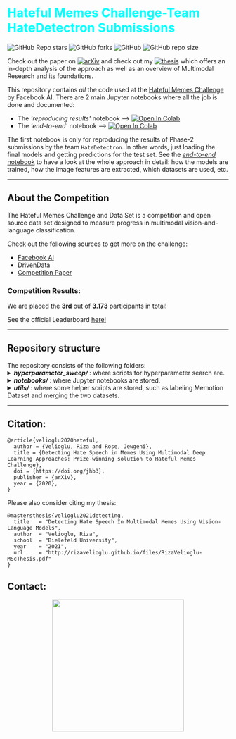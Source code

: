 # <font color='Aqua'><b> Hateful Memes Challenge-Team HateDetectron Submissions </b></font>

![GitHub Repo stars](https://img.shields.io/github/stars/rizavelioglu/hateful_memes-hate_detectron?style=social)
![GitHub forks](https://img.shields.io/github/forks/rizavelioglu/hateful_memes-hate_detectron?style=social)
![GitHub](https://img.shields.io/github/license/rizavelioglu/hateful_memes-hate_detectron)
![GitHub repo size](https://img.shields.io/github/repo-size/rizavelioglu/hateful_memes-hate_detectron)

Check out the paper on [![arXiv](https://img.shields.io/badge/arXiv-2012.12975-b31b1b.svg)](https://arxiv.org/abs/2012.12975) 
and check out my [![thesis](https://img.shields.io/badge/website-MSc.Thesis-lightgreen)](https://rizavelioglu.github.io/publication/2021-04-msc-thesis)
which offers an in-depth analysis of the approach as well as an overview of Multimodal Research and its foundations.

This repository contains *all* the code used at the [Hateful Memes Challenge](https://ai.facebook.com/tools/hatefulmemes/) by Facebook AI. There are 2 main Jupyter notebooks where all the job is done and documented:
- The *'reproducing results'* notebook --> [![Open In Colab](https://colab.research.google.com/assets/colab-badge.svg)](https://colab.research.google.com/drive/1kAYFd50XvFnLO-k9FU9iLM21J8djTo-Q?usp=sharing)
- The *'end-to-end'* notebook --> [![Open In Colab](https://colab.research.google.com/assets/colab-badge.svg)](https://colab.research.google.com/drive/1O0m0j9_NBInzdo3K04jD19IyOhBR1I8i?usp=sharing)

The first notebook is only for reproducing the results of Phase-2 submissions by the team `HateDetectron`. In other 
words, just loading the final models and getting predictions for the test set. See the [*end-to-end* notebook](https://colab.research.google.com/drive/1O0m0j9_NBInzdo3K04jD19IyOhBR1I8i?usp=sharing) 
to have a look at the whole approach in detail: how the models are trained, how the image features are extracted, which datasets are used, etc.

---
<h2><b> About the Competition </b></h2>
  The Hateful Memes Challenge and Data Set is a competition and open source data set designed to measure progress in 
multimodal vision-and-language classification.

  Check out the following sources to get more on the challenge:
  - [Facebook AI](https://ai.facebook.com/tools/hatefulmemes/)
  - [DrivenData](https://www.drivendata.org/competitions/64/hateful-memes/)
  - [Competition Paper](https://arxiv.org/pdf/2005.04790.pdf)

<h3><b> Competition Results: </b></h3>
  We are placed the <b>3rd</b> out of <b>3.173</b> participants in total!

  See the official Leaderboard [here!](https://www.drivendata.org/competitions/70/hateful-memes-phase-2/leaderboard/)

---

<h2><b> Repository structure </b></h2>
  The repository consists of the following folders:

  <details>
  <summary><b><i> hyperparameter_sweep/ </i></b>: where scripts for hyperparameter search are.</summary>

  - `get_27_models.py`: iterates through the folders those that were created for hyperparameter search
    and collects the metrics (ROC-AUC, accuracy) on the 'dev_unseen' set and stores them in a pd.DataFrame. Then, it sorts the models according to AUROC metric and moves the best 27 models into a generated folder `majority_voting_models/`
  - `remove_unused_file.py`: removes unused files, e.g. old checkpoints, to free the disk.
  - `sweep.py`: defines the hyperparameters and starts the process by calling `/sweep.sh`
  - `sweep.sh`: is the mmf cli command to do training on a defined dataset, parameters, etc.

  </details>


  <details>
  <summary><b><i> notebooks/ </i></b>: where Jupyter notebooks are stored.</summary>

  - `[GitHub]end2end_process.ipynb`: presents the whole approach end-to-end: expanding data, image feature extraction, hyperparameter search, fine-tuning, majority voting.
  - `[GitHub]reproduce_submissions.ipynb`: loads our fine-tuned (final) models and generates predictions.
  - `[GitHub]label_memotion.ipynb`: a notebook which uses `/utils/label_memotion.py` to label memes from Memotion and to save it in an appropriate form.
  - `[GitHub]simple_model.ipynb`: includes a simple multimodal model implementation, also known as 'mid-level concat fusion'. We train the model and generate submission for the challenge test set.
  - `[GitHub]benchmarks.ipynb`: reproduces the benchmark results.

  </details>


  <details><summary><b><i> utils/ </i></b>: where some helper scripts are stored, such as labeling Memotion Dataset and merging the two datasets.</summary>

  - `concat_memotion-hm.py`: concatenates the labeled memotion samples and the hateful memes samples and saves them in a new `train.jsonl` file.
  - `generate_submission.sh`: generates predictions for 'test_unseen' set (phase 2 test set).
  - `label_memotion.jsonl`: presents the memes labeled by us from memotion dataset.
  - `label_memotion.py`: is the script for labelling Memotion Dataset. The script iterates over the samples in Memotion and labeler labels the samples by entering 1 or 0 on the keyboard. The labels and the sample metadata is saved at the end as a `label_memotion.jsonl`.

  </details>


---

<h2><b> Citation: </b></h2>

```
@article{velioglu2020hateful,
  author = {Velioglu, Riza and Rose, Jewgeni},
  title = {Detecting Hate Speech in Memes Using Multimodal Deep Learning Approaches: Prize-winning solution to Hateful Memes Challenge},
  doi = {https://doi.org/jhb3}, 
  publisher = {arXiv},
  year = {2020}, 
}
```

Please also consider citing my thesis:
```
@mastersthesis{velioglu2021detecting,
  title   = "Detecting Hate Speech In Multimodal Memes Using Vision-Language Models",
  author  = "Velioglu, Riza",
  school  = "Bielefeld University",
  year    = "2021",
  url     = "http://rizavelioglu.github.io/files/RizaVelioglu-MScThesis.pdf"
}
```

<!-- Icons are taken from: https://github.com/edent/SuperTinyIcons -->
<h2><b> Contact: </b></h2>
  <p align="center">
    <a href="http://rizavelioglu.github.io/">
      <img src="logo-1000x500.png" width="300">
    </a>    
    <!-- <a href="https://github.com/rizavelioglu">
      <img src="https://camo.githubusercontent.com/b079fe922f00c4b86f1b724fbc2e8141c468794ce8adbc9b7456e5e1ad09c622/68747470733a2f2f6564656e742e6769746875622e696f2f537570657254696e7949636f6e732f696d616765732f7376672f6769746875622e737667" width="60">
    </a>
    <a href="https://twitter.com/rizavelioglu">
      <img src="https://camo.githubusercontent.com/35b0b8bfbd8840f35607fb56ad0a139047fd5d6e09ceb060c5c6f0a5abd1044c/68747470733a2f2f6564656e742e6769746875622e696f2f537570657254696e7949636f6e732f696d616765732f7376672f747769747465722e737667" width="60">
      </a
    <a href="https://www.linkedin.com/in/veliogluriza/">
      <img src="https://camo.githubusercontent.com/c8a9c5b414cd812ad6a97a46c29af67239ddaeae08c41724ff7d945fb4c047e5/68747470733a2f2f6564656e742e6769746875622e696f2f537570657254696e7949636f6e732f696d616765732f7376672f6c696e6b6564696e2e737667" width="60">
      </a>
    <a href="https://scholar.google.com/citations?user=bEGGmqgAAAAJ&hl=en">
      <img src="https://camo.githubusercontent.com/65ca529d83a419dfbd79954c683f2f928b3e7147433bbfa71f0ddf6824fbe01b/68747470733a2f2f6564656e742e6769746875622e696f2f537570657254696e7949636f6e732f696d616765732f7376672f676f6f676c655f7363686f6c61722e737667" width="60">
      </a>
    <a href="https://www.drivendata.org/users/riza.velioglu/">
      <img src="https://drivendata-prod-public.s3.amazonaws.com/images/drivendata-logo.svg" width="250">
    </a> -->
